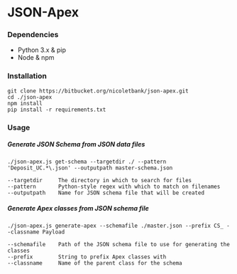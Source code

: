 # JSON-Apex

### Dependencies
* Python 3.x & pip
* Node & npm

### Installation
```
git clone https://bitbucket.org/nicoletbank/json-apex.git
cd ./json-apex
npm install
pip install -r requirements.txt
```

### Usage
##### Generate JSON Schema from JSON data files
```
./json-apex.js get-schema --targetdir ./ --pattern 'Deposit_UC.*\.json' --outputpath master-schema.json

--targetdir     The directory in which to search for files
--pattern       Python-style regex with which to match on filenames
--outputpath    Name for JSON schema file that will be created
```

##### Generate Apex classes from JSON schema file
```
./json-apex.js generate-apex --schemafile ./master.json --prefix CS_ --classname Payload

--schemafile    Path of the JSON schema file to use for generating the classes
--prefix        String to prefix Apex classes with
--classname     Name of the parent class for the schema
```